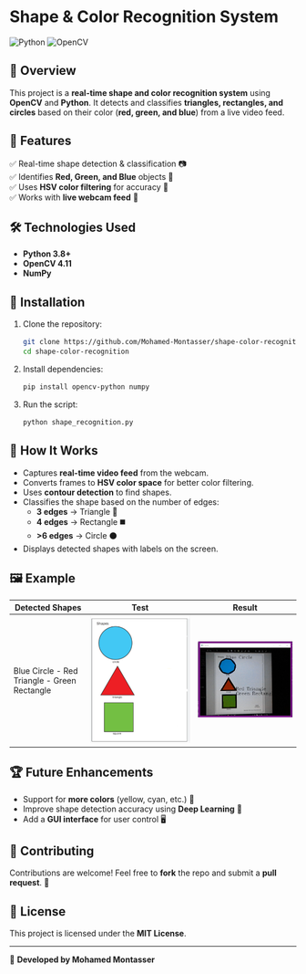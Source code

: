 # Shape & Color Recognition System

![Python](https://img.shields.io/badge/Python-3.8%2B-blue) ![OpenCV](https://img.shields.io/badge/OpenCV-4.11-green)  

## 📌 Overview
This project is a **real-time shape and color recognition system** using **OpenCV** and **Python**. It detects and classifies **triangles, rectangles, and circles** based on their color (**red, green, and blue**) from a live video feed.

## 🚀 Features
✅ Real-time shape detection & classification 📷  
✅ Identifies **Red, Green, and Blue** objects 🎨  
✅ Uses **HSV color filtering** for accuracy 🎯  
✅ Works with **live webcam feed** 🎥  

## 🛠️ Technologies Used
- **Python 3.8+**
- **OpenCV 4.11**
- **NumPy**

## 📌 Installation
1. Clone the repository:
   ```bash
   git clone https://github.com/Mohamed-Montasser/shape-color-recognition.git
   cd shape-color-recognition
   ```
2. Install dependencies:
   ```bash
   pip install opencv-python numpy
   ```
3. Run the script:
   ```bash
   python shape_recognition.py
   ```

## 🎯 How It Works
- Captures **real-time video feed** from the webcam.
- Converts frames to **HSV color space** for better color filtering.
- Uses **contour detection** to find shapes.
- Classifies the shape based on the number of edges:
  - **3 edges** → Triangle 🔺
  - **4 edges** → Rectangle ◼️
  - **>6 edges** → Circle ⚫
- Displays detected shapes with labels on the screen.

## 🖼️ Example
| Detected Shapes | Test | Result |
|----------------|---------|---------|
| Blue Circle - Red Triangle - Green Rectangle | ![](example.png) |![](RESULT.png) |

## 🏆 Future Enhancements
- Support for **more colors** (yellow, cyan, etc.) 🌈
- Improve shape detection accuracy using **Deep Learning** 🧠
- Add a **GUI interface** for user control 🖥️

## 🤝 Contributing
Contributions are welcome! Feel free to **fork** the repo and submit a **pull request**. 🚀

## 📄 License
This project is licensed under the **MIT License**.

---
🔗 **Developed by Mohamed Montasser**
